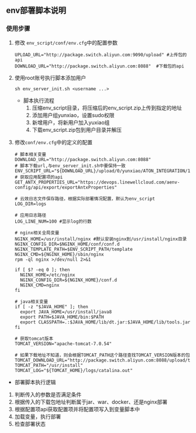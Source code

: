 ## env部署脚本说明

### 使用步骤

1. 修改 `env_script/conf/env.cfg`中的配置参数
    ```shell
    UPLOAD_URL="http://package.switch.aliyun.com:9090/upload" #上传包的api
    DOWNLOAD_URL="http://package.switch.aliyun.com:8088"  #下载包的api
    ```

2. 使用root账号执行脚本添加用户
   ```shell
   sh env_server_init.sh <username ...>
   ```
   - 脚本执行流程
     1. 压缩env_script目录，将压缩后的env_script.zip上传到指定的地址
     2. 添加用户组yunxiao，设置sudo权限
     3. 新增用户，将新用户加入yuxiao组
     4. 下载env_script.zip包到用户目录并解压
   
3. 修改```conf/env.cfg```中的定义的配置
    ```shell
    # 脚本相关变量
    DOWNLOAD_URL="http://package.switch.aliyun.com:8088"
    # 脚本下载url,与env_server_init.sh中要保持一致
    ENV_SCRIPT_URL="${DOWNLOAD_URL}/upload/0/yunxiao/ATON_INTEGRATION/1/1/${ENV_SCRIPT}"
    # 获取应用配置项的api
    GET_ANTX_PROPERTIES_URL="https://devops.linewellcloud.com/aenv-config/api/export/exportAntxProperties"

    # 云效日志文件保存路径，根据实际部署情况配置，默认为env_script
    LOG_DIR=logs

    # 应用日志路径
    LOG_LINE_NUM=100 #显示log的行数

    # nginx相关全局变量
    NGINX_HOME=/usr/install/nginx #默认安装nginx到/usr/install/nginx目录
    NGINX_CONFIG_DIR=$NGINX_HOME/conf/conf.d
    NGINX_TEMPLATE_PATH=$ENV_SCRIPT_PATH/template
    NGINX_CMD=${NGINX_HOME}/sbin/nginx
    rpm -ql nginx >/dev/null 2>&1

    if [ $? -eq 0 ]; then
      NGINX_HOME=/etc/nginx
      NGINX_CONFIG_DIR=${NGINX_HOME}/conf.d
      NGINX_CMD=nginx
    fi

    # java相关变量
    if [ -z "$JAVA_HOME" ]; then
      export JAVA_HOME=/usr/install/java8
      export PATH=$JAVA_HOME/bin:$PATH
      export CLASSPATH=.:$JAVA_HOME/lib/dt.jar:$JAVA_HOME/lib/tools.jar
    fi

    # 获取tomcat版本
    TOMCAT_VERSION="apache-tomcat-7.0.54"

    # 如果下载地址不知道，则会根据TOMCAT_PATH这个路径查找TOMCAT_VERSION版本的包
    TOMCAT_DOWNLOAD_URL="http://package.switch.aliyun.com:8088/upload/tools/${TOMCAT_VERSION}.zip"
    TOMCAT_PATH="/usr/install"
    TOMCAT_LOG="${TOMCAT_HOME}/logs/catalina.out"

   ```

-  部署脚本执行逻辑
  1. 判断传入的参数是否满足条件
  2. 根据传入的下载包地址判断属于jar、war、docker、还是nginx部署
  3. 根据配置项api获取配置项并将配置项写入到变量脚本中
  4. 加载变量，执行部署
  5. 检查部署状态